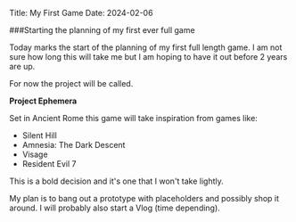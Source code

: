 Title: My First Game
Date: 2024-02-06

###Starting the planning of my first ever full game

Today marks the start of the planning of my first full length game. I am not sure how long this will take me but I am hoping to have it out before 2 years are up.

For now the project will be called.

**Project Ephemera**

Set in Ancient Rome this game will take inspiration from games like:

- Silent Hill
- Amnesia: The Dark Descent
- Visage
- Resident Evil 7

This is a bold decision and it's one that I won't take lightly.

My plan is to bang out a prototype with placeholders and possibly shop it around. I will probably also start a Vlog (time depending).

